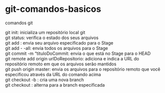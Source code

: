 # git-comandos-basicos
comandos git

git init: inicializa um repositório local git
<br />
git status: verifica o estado dos seus arquivos
<br />
git add <nomeDoArquivo>: envia seu arquivo especificado para o Stage
<br />
git add - -all: envia todos os arquivos para o Stage
<br />
git commit -m “tituloDoCommit: envia o que está no Stage para o HEAD
<br />
git remote add origin urlDoRepositorio: adiciona e indica a URL do repositório remoto em que os arquivos serão mantidos
<br />
git push origin master: envia os arquivos para o repositório remoto que você especificou através da URL do comando acima
<br />
git checkout -b <nomeDaBranch>: cria uma nova branch
<br />
git checkout <nomeDaBranch>: alterna para a branch especificada
